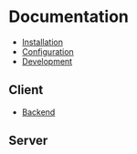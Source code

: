 # Documentation

- [Installation](installation.md)
- [Configuration](configuration.md)
- [Development](development.md)

## Client
- [Backend](client/backend.md)

## Server

